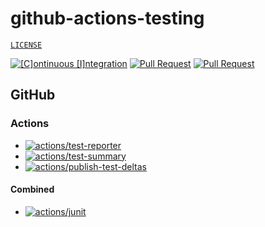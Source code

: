 # github-actions-testing

[`LICENSE`](./LICENSE.md)

[![[C]ontinuous [I]ntegration](https://github.com/percebus/github-actions-testing/actions/workflows/always.yml/badge.svg)](https://github.com/percebus/github-actions-testing/actions/workflows/always.yml) [![Pull Request](https://github.com/percebus/github-actions-testing/actions/workflows/pull_request.yml/badge.svg)](https://github.com/percebus/github-actions-testing/actions/workflows/pull_request.yml) [![Pull Request](https://github.com/percebus/github-actions-testing/actions/workflows/pull_request.yml/badge.svg?event=pull_request)](https://github.com/percebus/github-actions-testing/actions/workflows/pull_request.yml)

## GitHub

### Actions

- [![actions/test-reporter](https://github.com/percebus/github-actions-testing/actions/workflows/action_test-reporter.yml/badge.svg)](https://github.com/percebus/github-actions-testing/actions/workflows/action_test-reporter.yml)
- [![actions/test-summary](https://github.com/percebus/github-actions-testing/actions/workflows/action_test-summary.yml/badge.svg)](https://github.com/percebus/github-actions-testing/actions/workflows/action_test-summary.yml)
- [![actions/publish-test-deltas](https://github.com/percebus/github-actions-testing/actions/workflows/action_publish-test-deltas.yml/badge.svg)](https://github.com/percebus/github-actions-testing/actions/workflows/action_publish-test-deltas.yml)

#### Combined

- [![actions/junit](https://github.com/percebus/github-actions-testing/actions/workflows/action_junit.yml/badge.svg)](https://github.com/percebus/github-actions-testing/actions/workflows/action_junit.yml)
